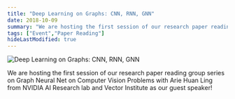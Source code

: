 ```yaml
---
title: "Deep Learning on Graphs: CNN, RNN, GNN"
date: 2018-10-09
summary: "We are hosting the first session of our research paper reading group series on Graph Neural Net on Computer Vision Problems with Arie Huan Ling from NVIDIA AI Research lab and Vector Institute as our guest speaker!"
tags: ["Event","Paper Reading"]
hideLastModified: true
---
```


![Deep Learning on Graphs: CNN, RNN, GNN](https://drive.google.com/u/0/uc?id=1u2I1s0vELbVRq888-IObR5DAc1NbGNaZ)

We are hosting the first session of our research paper reading group series on Graph Neural Net on Computer Vision Problems with Arie Huan Ling from NVIDIA AI Research lab and Vector Institute as our guest speaker!
